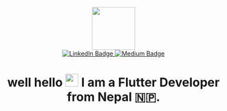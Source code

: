 <div id="header" align="center">
  <img src="https://media.giphy.com/media/jTHti8z6rjrUZmBgOp/giphy.gif" width="100"/>
  <div id="badges">
  <a href="https://www.linkedin.com/in/sarayu-gautam-53a92b246/">
    <img src="https://img.shields.io/badge/LinkedIn-blue?style=for-the-badge&logo=linkedin&logoColor=white" alt="LinkedIn Badge"/>
  </a>
  <a href="https://medium.com/@sarayugautam1">
    <img src="https://img.shields.io/badge/Medium-black?style=for-the-badge&logo=medium&logoColor=white" alt="Medium Badge"/>
  </a>
</div>
<img src="https://komarev.com/ghpvc/?username=your-github-username&style=flat-square&color=blue" alt=""/>
<h1>
  well hello
  <img src="https://media.giphy.com/media/hvRJCLFzcasrR4ia7z/giphy.gif" width="30px"/> I am a Flutter Developer from Nepal 🇳🇵.
</h1>

</div>



<!--
**SarayuGautam/SarayuGautam** is a ✨ _special_ ✨ repository because its `README.md` (this file) appears on your GitHub profile.

Here are some ideas to get you started:

- 🔭 I’m currently working on ...
- 🌱 I’m currently learning ...
- 👯 I’m looking to collaborate on ...
- 🤔 I’m looking for help with ...
- 💬 Ask me about ...
- 📫 How to reach me: ...
- 😄 Pronouns: ...
- ⚡ Fun fact: ...
-->
